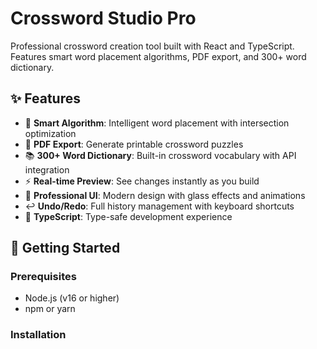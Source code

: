 # Crossword Studio Pro

Professional crossword creation tool built with React and TypeScript. Features smart word placement algorithms, PDF export, and 300+ word dictionary.

## ✨ Features

- 🧠 **Smart Algorithm**: Intelligent word placement with intersection optimization
- 📄 **PDF Export**: Generate printable crossword puzzles
- 📚 **300+ Word Dictionary**: Built-in crossword vocabulary with API integration
- ⚡ **Real-time Preview**: See changes instantly as you build
- 🎨 **Professional UI**: Modern design with glass effects and animations
- ↩️ **Undo/Redo**: Full history management with keyboard shortcuts
- 🎯 **TypeScript**: Type-safe development experience

## 🚀 Getting Started

### Prerequisites
- Node.js (v16 or higher)
- npm or yarn

### Installation
```bash